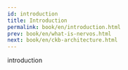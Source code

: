 ```yaml
---
id: introduction
title: Introduction
permalink: book/en/introduction.html
prev: book/en/what-is-nervos.html
next: book/en/ckb-architecture.html
---
```


introduction

